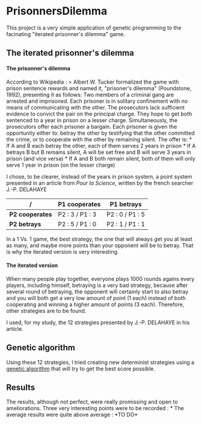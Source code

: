 # PrisonnersDilemma
This project is a very simple application of genetic programming to the facinating "iterated prisonner's dilemma" game.
<h2>The iterated prisonner's dilemma</h2>
<h4>The prisonner's dilemma</h4>
According to Wikipedia : 
> Albert W. Tucker formalized the game with prison sentence rewards and named it, "prisoner's dilemma" (Poundstone, 1992), presenting it as follows:
Two members of a criminal gang are arrested and imprisoned. Each prisoner is in solitary confinement with no means of communicating with the other. The prosecutors lack sufficient evidence to convict the pair on the principal charge. They hope to get both sentenced to a year in prison on a lesser charge. Simultaneously, the prosecutors offer each prisoner a bargain. Each prisoner is given the opportunity either to: betray the other by testifying that the other committed the crime, or to cooperate with the other by remaining silent. The offer is:
* If A and B each betray the other, each of them serves 2 years in prison
* If A betrays B but B remains silent, A will be set free and B will serve 3 years in prison (and vice versa)
* If A and B both remain silent, both of them will only serve 1 year in prison (on the lesser charge)

I chose, to be clearer, instead of the years in prison system, a point system presented in an article from *Pour la Science*, written by the french searcher J.-P. DELAHAYE

/ | P1 cooperates | P1 betrays
-------- | -------- | -------- |
**P2 cooperates** | P2 : 3 / P1 : 3 | P2 : 0 / P1 : 5 |
**P2 betrays** | P2 : 5 / P1 : 0 | P2 : 1 / P1 : 1 |

In a 1 Vs. 1 game, the best strategy, the one that will always get you at least as many, and maybe more points than your opponent will be to betray.
That is why the iterated version is very interesting.

<h4>The iterated version</h4>
When many people play together, everyone plays 1000 rounds agains every players, including himself, betraying is a very bad strategy, because after several round of betraying, the opponent will certainly start to also betray and you will both get a very low amount of point (1 each) instead of both cooperating and winning a higher amount of points (3 each).
Therefore, other strategies are to be found.

I used, for my study, the 12 strategies presented by J.-P. DELAHAYE in his article.

<h2>Genetic algorithm</h2>
Using these 12 strategies, I tried creating new determinist strategies using a <a href=https://en.wikipedia.org/wiki/Genetic_algorithm>genetic algorithm</a> that will try to get the best score possible.

<h2>Results</h2>
The results, although not perfect, were really promissing and open to ameliorations.
Three very interesting points were to be recorded :
* The average results were quite above average :  *TO DO*
